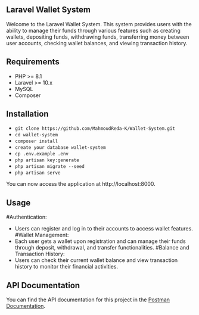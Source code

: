 
## Laravel Wallet System

Welcome to the Laravel Wallet System. This system provides users with the ability to manage their funds through various features such as creating wallets, depositing funds, withdrawing funds, transferring money between user accounts, checking wallet balances, and viewing transaction history.

## Requirements

- PHP >= 8.1
- Laravel >= 10.x
- MySQL
- Composer

## Installation

- `git clone https://github.com/MahmoudReda-K/Wallet-System.git`
- `cd wallet-system`
- `composer install`
- `create your database wallet-system`
- `cp .env.example .env`
- `php artisan key:generate`
- `php artisan migrate --seed`
- `php artisan serve`

You can now access the application at http://localhost:8000.

## Usage

#Authentication: 
- Users can register and log in to their accounts to access wallet features. 
#Wallet Management: 
 - Each user gets a wallet upon registration and can manage their funds through deposit, withdrawal, and transfer functionalities. 
#Balance and Transaction History:
- Users can check their current wallet balance and view transaction history to monitor their financial activities.

## API Documentation

You can find the API documentation for this project in the [Postman Documentation](<https://documenter.getpostman.com/view/4099038/2sA35Bb4LC>).

